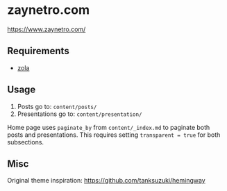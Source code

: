 # zaynetro.com

https://www.zaynetro.com/


## Requirements

* [zola](https://github.com/getzola/zola)


## Usage

1. Posts go to: `content/posts/`
1. Presentations go to: `content/presentation/`

Home page uses `paginate_by` from  `content/_index.md` to paginate both posts and presentations. This requires setting `transparent = true` for both subsections.

## Misc

Original theme inspiration: https://github.com/tanksuzuki/hemingway

